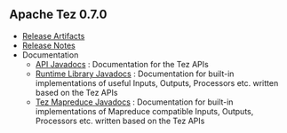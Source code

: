 <!--
   Licensed to the Apache Software Foundation (ASF) under one or more
   contributor license agreements.  See the NOTICE file distributed with
   this work for additional information regarding copyright ownership.
   The ASF licenses this file to You under the Apache License, Version 2.0
   (the "License"); you may not use this file except in compliance with
   the License.  You may obtain a copy of the License at

       http://www.apache.org/licenses/LICENSE-2.0

   Unless required by applicable law or agreed to in writing, software
   distributed under the License is distributed on an "AS IS" BASIS,
   WITHOUT WARRANTIES OR CONDITIONS OF ANY KIND, either express or implied.
   See the License for the specific language governing permissions and
   limitations under the License.
-->

<head><title>Apache Tez 0.7.0</title></head>

Apache Tez 0.7.0
----------------

- [Release Artifacts](http://www.apache.org/dyn/closer.lua/tez/0.7.0/)
- [Release Notes](0.7.0/release-notes.txt)
- Documentation
    - [API Javadocs](0.7.0/tez-api-javadocs/index.html) : Documentation for the Tez APIs
    - [Runtime Library Javadocs](0.7.0/tez-runtime-library-javadocs/index.html) : Documentation for built-in implementations of useful Inputs, Outputs, Processors etc. written based on the Tez APIs 
    - [Tez Mapreduce Javadocs](0.7.0/tez-mapreduce-javadocs/index.html) : Documentation for built-in implementations of Mapreduce compatible Inputs, Outputs, Processors etc. written based on the Tez APIs 

